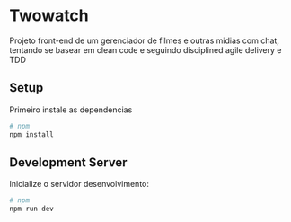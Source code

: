 # Twowatch

Projeto front-end de um gerenciador de filmes e outras midias com chat, tentando se basear em clean code e seguindo disciplined agile delivery e TDD

## Setup

Primeiro instale as dependencias

```bash
# npm
npm install

```

## Development Server

Inicialize o servidor desenvolvimento:

```bash
# npm
npm run dev

```

